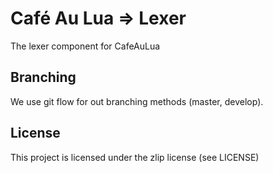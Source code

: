 # Café Au Lua => Lexer

The lexer component for CafeAuLua

## Branching

We use git flow for out branching methods (master, develop).

## License

This project is licensed under the zlip license (see LICENSE)

